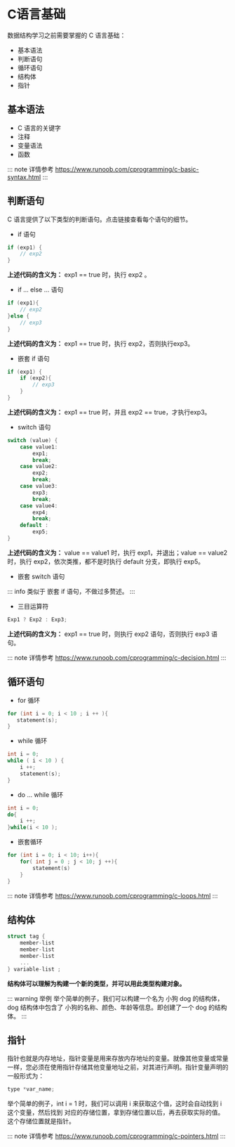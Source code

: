 # C语言基础


数据结构学习之前需要掌握的 C 语言基础：

- 基本语法
- 判断语句
- 循环语句
- 结构体
- 指针

## 基本语法

- C 语言的关键字
- 注释
- 变量语法
- 函数

::: note 详情参考
https://www.runoob.com/cprogramming/c-basic-syntax.html
:::

## 判断语句

C 语言提供了以下类型的判断语句。点击链接查看每个语句的细节。

- if 语句

```c
if (exp1) {
    // exp2
}
```
**上述代码的含义为：** exp1 == true 时，执行 exp2 。

- if ... else ... 语句
```c
if (exp1){
    // exp2
}else {
    // exp3
}
```
**上述代码的含义为：** exp1 == true 时，执行 exp2，否则执行exp3。

- 嵌套 if 语句
```c
if (exp1) {
    if (exp2){
        // exp3
    }
}
```
**上述代码的含义为：** exp1 == true 时，并且 exp2 == true，才执行exp3。

- switch 语句

```c
switch (value) {
    case value1:
        exp1;
        break;
    case value2:
        exp2;
        break;
    case value3:
        exp3;
        break;    
    case value4:
        exp4;
        break;
    default :
        exp5;    
}
```
**上述代码的含义为：** value == value1 时，执行 exp1，并退出；value == value2 时，执行 exp2，依次类推，都不是时执行 default 分支，即执行 exp5。

- 嵌套 switch 语句

::: info
类似于 嵌套 if 语句，不做过多赘述。
:::

- 三目运算符

```c
Exp1 ? Exp2 : Exp3;
```
**上述代码的含义为：** exp1 == true 时，则执行 exp2 语句，否则执行 exp3 语句。

::: note 详情参考
https://www.runoob.com/cprogramming/c-decision.html
:::

## 循环语句

- for 循环

```c
for (int i = 0; i < 10 ; i ++ ){
   statement(s);
}
```

- while 循环

```c
int i = 0;
while ( i < 10 ) {
    i ++;
    statement(s);
}
```

- do ... while 循环

```c
int i = 0;
do{
    i ++;
}while(i < 10 );
```
- 嵌套循环
```c
for (int i = 0; i < 10; i++){
    for( int j = 0 ; j < 10; j ++){
        statement(s)
    }
}
```

::: note 详情参考
https://www.runoob.com/cprogramming/c-loops.html
:::
## 结构体

```c
struct tag {
    member-list
    member-list
    member-list  
    ...
} variable-list ;
```
**结构体可以理解为构建一个新的类型，并可以用此类型构建对象。**

::: warning 举例
举个简单的例子，我们可以构建一个名为 小狗 dog 的结构体，dog 结构体中包含了 小狗的名称、颜色、年龄等信息。即创建了一个 dog 的结构体。
:::

## 指针

指针也就是内存地址，指针变量是用来存放内存地址的变量。就像其他变量或常量一样，您必须在使用指针存储其他变量地址之前，对其进行声明。指针变量声明的一般形式为：

```c
type *var_name;
```
举个简单的例子，int i = 1 时，我们可以调用 i 来获取这个值，这时会自动找到 i 这个变量，然后找到 对应的存储位置，拿到存储位置以后，再去获取实际的值。这个存储位置就是指针。

::: note 详情参考
https://www.runoob.com/cprogramming/c-pointers.html
:::